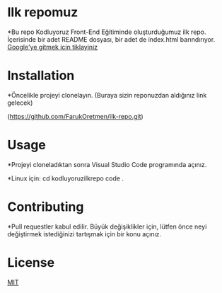 # Ilk repomuz
*Bu repo Kodluyoruz Front-End Eğitiminde oluşturduğumuz ilk repo. İçerisinde bir adet README dosyası, bir adet de index.html barındırıyor.
[Google'ye gitmek icin tiklayiniz](https://www.google.com/)
# Installation
*Öncelikle projeyi clonelayın. (Buraya sizin reponuzdan aldığınız link gelecek)

(https://github.com/FarukOretmen/ilk-repo.git)
# Usage
*Projeyi cloneladıktan sonra Visual Studio Code programında açınız.

*Linux için:
cd kodluyoruzilkrepo
code .
# Contributing
*Pull requestler kabul edilir. Büyük değişiklikler için, lütfen önce neyi değiştirmek istediğinizi tartışmak için bir konu açınız.
# License
[MIT](https://choosealicense.com/licenses/mit/)